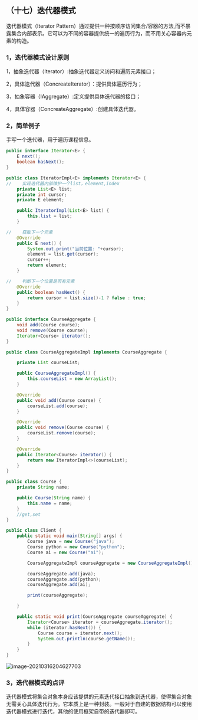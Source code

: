 ## （十七）迭代器模式

迭代器模式（Iterator Pattern）通过提供一种按顺序访问集合/容器的方法,而不暴露集合内部表示。它可以为不同的容器提供统一的遍历行为，而不用关心容器内元素的构造。

### 1，迭代器模式设计原则

1，抽象迭代器（Iterator）:抽象迭代器定义访问和遍历元素接口；

2，具体迭代器（ConcreateIterator）：提供具体遍历行为；

3，抽象容器（IAggregate）:定义提供具体迭代器的接口；

4，具体容器（ConcreateAggregate）:创建具体迭代器。

### 2，简单例子

手写一个迭代器，用于遍历课程信息。

```java
public interface Iterator<E> {
    E next();
    boolean hasNext();
}
```

```java
public class IteratorImpl<E> implements Iterator<E> {
//    实现迭代器内部维护一个list，element,index
    private List<E> list;
    private int cursor;
    private E element;

    public IteratorImpl(List<E> list) {
        this.list = list;
    }

//    获取下一个元素
    @Override
    public E next() {
        System.out.print("当前位置: "+cursor);
        element = list.get(cursor);
        cursor++;
        return element;
    }

//    判断下一个位置是否有元素
    @Override
    public boolean hasNext() {
        return cursor > list.size()-1 ? false : true;
    }
}
```

```java
public interface CourseAggregate {
    void add(Course course);
    void remove(Course course);
    Iterator<Course> iterator();
}
```

```java
public class CourseAggregateImpl implements CourseAggregate {

    private List courseList;

    public CourseAggregateImpl() {
        this.courseList = new ArrayList();
    }

    @Override
    public void add(Course course) {
        courseList.add(course);
    }

    @Override
    public void remove(Course course) {
        courseList.remove(course);
    }

    @Override
    public Iterator<Course> iterator() {
        return new IteratorImpl<>(courseList);
    }
}
```

```java
public class Course {
    private String name;

    public Course(String name) {
        this.name = name;
    }
	//get,set
}
```

```java
public class Client {
    public static void main(String[] args) {
        Course java = new Course("java");
        Course python = new Course("python");
        Course ai = new Course("ai");

        CourseAggregateImpl courseAggregate = new CourseAggregateImpl();

        courseAggregate.add(java);
        courseAggregate.add(python);
        courseAggregate.add(ai);

        print(courseAggregate);

    }

    public static void print(CourseAggregate courseAggregate) {
        Iterator<Course> iterator = courseAggregate.iterator();
        while (iterator.hasNext()) {
            Course course = iterator.next();
            System.out.println(course.getName());
        }
    }
}
```

![image-20210316204627703](https://cdn.jsdelivr.net/gh/hellolsk/imageSource//imageblog/20210316204629.png)

### 3，迭代器模式的点评

迭代器模式将集合对象本身应该提供的元素迭代接口抽象到迭代器，使得集合对象无需关心具体迭代行为。它本质上是一种封装。一般对于自建的数据结构可以使用迭代器模式进行迭代，其他的使用框架自带的迭代器即可。